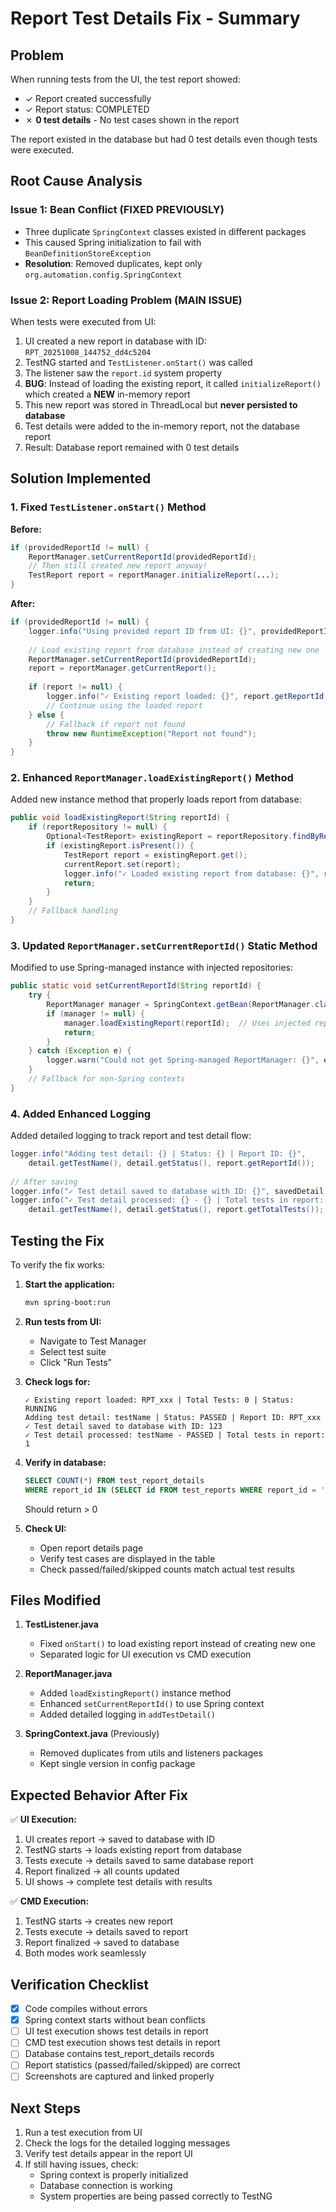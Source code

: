 # Report Test Details Fix - Summary

## Problem
When running tests from the UI, the test report showed:
- ✓ Report created successfully
- ✓ Report status: COMPLETED
- ✗ **0 test details** - No test cases shown in the report

The report existed in the database but had 0 test details even though tests were executed.

## Root Cause Analysis

### Issue 1: Bean Conflict (FIXED PREVIOUSLY)
- Three duplicate `SpringContext` classes existed in different packages
- This caused Spring initialization to fail with `BeanDefinitionStoreException`
- **Resolution**: Removed duplicates, kept only `org.automation.config.SpringContext`

### Issue 2: Report Loading Problem (MAIN ISSUE)
When tests were executed from UI:
1. UI created a new report in database with ID: `RPT_20251008_144752_dd4c5204`
2. TestNG started and `TestListener.onStart()` was called
3. The listener saw the `report.id` system property
4. **BUG**: Instead of loading the existing report, it called `initializeReport()` which created a **NEW** in-memory report
5. This new report was stored in ThreadLocal but **never persisted to database**
6. Test details were added to the in-memory report, not the database report
7. Result: Database report remained with 0 test details

## Solution Implemented

### 1. Fixed `TestListener.onStart()` Method
**Before:**
```java
if (providedReportId != null) {
    ReportManager.setCurrentReportId(providedReportId);
    // Then still created new report anyway!
    TestReport report = reportManager.initializeReport(...);
}
```

**After:**
```java
if (providedReportId != null) {
    logger.info("Using provided report ID from UI: {}", providedReportId);
    
    // Load existing report from database instead of creating new one
    ReportManager.setCurrentReportId(providedReportId);
    report = reportManager.getCurrentReport();
    
    if (report != null) {
        logger.info("✓ Existing report loaded: {}", report.getReportId());
        // Continue using the loaded report
    } else {
        // Fallback if report not found
        throw new RuntimeException("Report not found");
    }
}
```

### 2. Enhanced `ReportManager.loadExistingReport()` Method
Added new instance method that properly loads report from database:

```java
public void loadExistingReport(String reportId) {
    if (reportRepository != null) {
        Optional<TestReport> existingReport = reportRepository.findByReportId(reportId);
        if (existingReport.isPresent()) {
            TestReport report = existingReport.get();
            currentReport.set(report);
            logger.info("✓ Loaded existing report from database: {}", reportId);
            return;
        }
    }
    // Fallback handling
}
```

### 3. Updated `ReportManager.setCurrentReportId()` Static Method
Modified to use Spring-managed instance with injected repositories:

```java
public static void setCurrentReportId(String reportId) {
    try {
        ReportManager manager = SpringContext.getBean(ReportManager.class);
        if (manager != null) {
            manager.loadExistingReport(reportId);  // Uses injected repository
            return;
        }
    } catch (Exception e) {
        logger.warn("Could not get Spring-managed ReportManager: {}", e.getMessage());
    }
    // Fallback for non-Spring contexts
}
```

### 4. Added Enhanced Logging
Added detailed logging to track report and test detail flow:

```java
logger.info("Adding test detail: {} | Status: {} | Report ID: {}", 
    detail.getTestName(), detail.getStatus(), report.getReportId());
    
// After saving
logger.info("✓ Test detail saved to database with ID: {}", savedDetail.getId());
logger.info("✓ Test detail processed: {} - {} | Total tests in report: {}", 
    detail.getTestName(), detail.getStatus(), report.getTotalTests());
```

## Testing the Fix

To verify the fix works:

1. **Start the application:**
   ```bash
   mvn spring-boot:run
   ```

2. **Run tests from UI:**
   - Navigate to Test Manager
   - Select test suite
   - Click "Run Tests"

3. **Check logs for:**
   ```
   ✓ Existing report loaded: RPT_xxx | Total Tests: 0 | Status: RUNNING
   Adding test detail: testName | Status: PASSED | Report ID: RPT_xxx
   ✓ Test detail saved to database with ID: 123
   ✓ Test detail processed: testName - PASSED | Total tests in report: 1
   ```

4. **Verify in database:**
   ```sql
   SELECT COUNT(*) FROM test_report_details 
   WHERE report_id IN (SELECT id FROM test_reports WHERE report_id = 'RPT_xxx');
   ```
   Should return > 0

5. **Check UI:**
   - Open report details page
   - Verify test cases are displayed in the table
   - Check passed/failed/skipped counts match actual test results

## Files Modified

1. **TestListener.java**
   - Fixed `onStart()` to load existing report instead of creating new one
   - Separated logic for UI execution vs CMD execution

2. **ReportManager.java**
   - Added `loadExistingReport()` instance method
   - Enhanced `setCurrentReportId()` to use Spring context
   - Added detailed logging in `addTestDetail()`

3. **SpringContext.java** (Previously)
   - Removed duplicates from utils and listeners packages
   - Kept single version in config package

## Expected Behavior After Fix

✅ **UI Execution:**
1. UI creates report → saved to database with ID
2. TestNG starts → loads existing report from database
3. Tests execute → details saved to same database report
4. Report finalized → all counts updated
5. UI shows → complete test details with results

✅ **CMD Execution:**
1. TestNG starts → creates new report
2. Tests execute → details saved to report
3. Report finalized → saved to database
4. Both modes work seamlessly

## Verification Checklist

- [x] Code compiles without errors
- [x] Spring context starts without bean conflicts
- [ ] UI test execution shows test details in report
- [ ] CMD test execution shows test details in report
- [ ] Database contains test_report_details records
- [ ] Report statistics (passed/failed/skipped) are correct
- [ ] Screenshots are captured and linked properly

## Next Steps

1. Run a test execution from UI
2. Check the logs for the detailed logging messages
3. Verify test details appear in the report UI
4. If still having issues, check:
   - Spring context is properly initialized
   - Database connection is working
   - System properties are being passed correctly to TestNG


